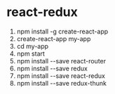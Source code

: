 # react-redux
1. npm install -g create-react-app
1. create-react-app my-app
1. cd my-app
1. npm start
1. npm install --save react-router
1. npm install --save redux
1. npm install --save react-redux
1. npm install --save redux-thunk
